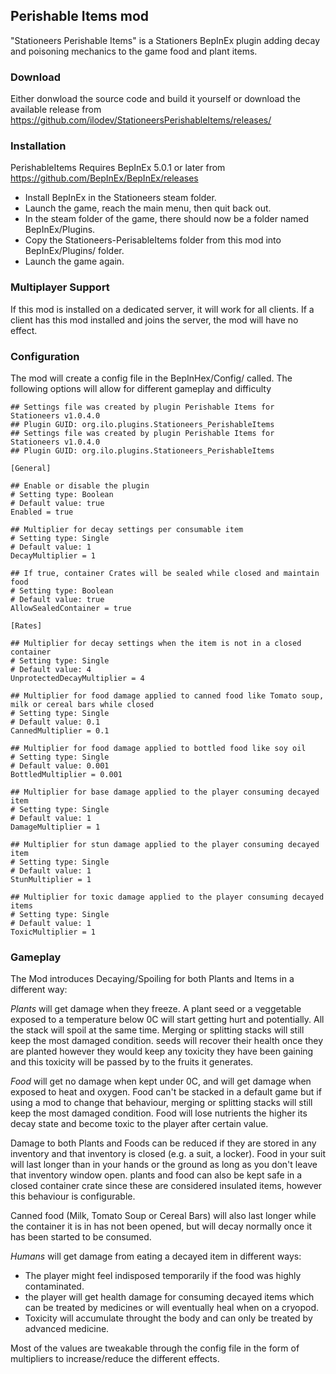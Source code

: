 
## Perishable Items mod

"Stationeers Perishable Items" is a Stationers BepInEx plugin adding decay and poisoning mechanics 
to the game food and plant items.

### Download
Either donwload the source code and build it yourself or download the available release from
https://github.com/ilodev/StationeersPerishableItems/releases/

### Installation
PerishableItems Requires BepInEx 5.0.1 or later from 
https://github.com/BepInEx/BepInEx/releases

- Install BepInEx in the Stationeers steam folder.
- Launch the game, reach the main menu, then quit back out.
- In the steam folder of the game, there should now be a folder named BepInEx/Plugins.
- Copy the Stationeers-PerisableItems folder from this mod into BepInEx/Plugins/ folder.
- Launch the game again.

### Multiplayer Support
If this mod is installed on a dedicated server, it will work for all clients. If a client 
has this mod installed and joins the server, the mod will have no effect.

### Configuration
The mod will create a config file in the BepInHex/Config/ called. The following options will
allow for different gameplay and difficulty

```
## Settings file was created by plugin Perishable Items for Stationeers v1.0.4.0
## Plugin GUID: org.ilo.plugins.Stationeers_PerishableItems
## Settings file was created by plugin Perishable Items for Stationeers v1.0.4.0
## Plugin GUID: org.ilo.plugins.Stationeers_PerishableItems

[General]

## Enable or disable the plugin
# Setting type: Boolean
# Default value: true
Enabled = true

## Multiplier for decay settings per consumable item
# Setting type: Single
# Default value: 1
DecayMultiplier = 1

## If true, container Crates will be sealed while closed and maintain food
# Setting type: Boolean
# Default value: true
AllowSealedContainer = true

[Rates]

## Multiplier for decay settings when the item is not in a closed container
# Setting type: Single
# Default value: 4
UnprotectedDecayMultiplier = 4

## Multiplier for food damage applied to canned food like Tomato soup, milk or cereal bars while closed
# Setting type: Single
# Default value: 0.1
CannedMultiplier = 0.1

## Multiplier for food damage applied to bottled food like soy oil
# Setting type: Single
# Default value: 0.001
BottledMultiplier = 0.001

## Multiplier for base damage applied to the player consuming decayed item
# Setting type: Single
# Default value: 1
DamageMultiplier = 1

## Multiplier for stun damage applied to the player consuming decayed item
# Setting type: Single
# Default value: 1
StunMultiplier = 1

## Multiplier for toxic damage applied to the player consuming decayed items
# Setting type: Single
# Default value: 1
ToxicMultiplier = 1
```

### Gameplay
The Mod introduces Decaying/Spoiling for both Plants and Items in a different way:

*Plants* will get damage when they freeze. A plant seed or a veggetable exposed to a temperature
below 0C will start getting hurt and potentially. All the stack will spoil at the same time. Merging
or splitting stacks will still keep the most damaged condition. seeds will recover their health once
they are planted however they would keep any toxicity they have been gaining and this toxicity will be
passed by to the fruits it generates.

*Food* will get no damage when kept under 0C, and will get damage when exposed to heat and oxygen. 
Food can't be stacked in a default game but if using a mod to change that behaviour, merging or splitting
stacks will still keep the most damaged condition. Food will lose nutrients the higher its decay state
and become toxic to the player after certain value.

Damage to both Plants and Foods can be reduced if they are stored in any inventory and that inventory is
closed (e.g. a suit, a locker). Food in your suit will last longer than in your hands or the ground as
long as you don't leave that inventory window open. plants and food can also be kept safe in a closed 
container crate since these are considered insulated items, however this behaviour is configurable.

Canned food (Milk, Tomato Soup or Cereal Bars) will also last longer while the container it is in has 
not been opened, but will decay normally once it has been started to be consumed.

*Humans* will get damage from eating a decayed item in different ways:

- The player might feel indisposed temporarily if the food was highly contaminated.
- the player will get health damage for consuming decayed items which can be treated by medicines or
  will eventually heal when on a cryopod.
- Toxicity will accumulate throught the body and can only be treated by advanced medicine.

Most of the values are tweakable through the config file in the form of multipliers to increase/reduce
the different effects.